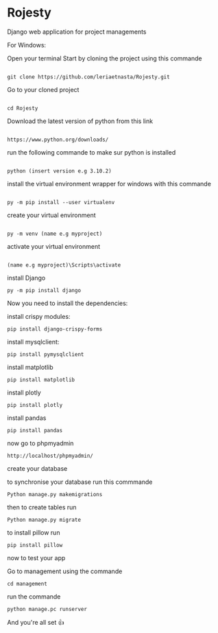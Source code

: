 # Rojesty
 Django web application for project managements

For Windows:

Open your terminal
Start by cloning the project using this commande

```

git clone https://github.com/leriaetnasta/Rojesty.git
```

Go to your cloned project 
```

cd Rojesty
```

Download the latest version of python from this link 
```

https://www.python.org/downloads/
```

run the following commande to make sur python is installed
```

python (insert version e.g 3.10.2)
```


install the virtual environment wrapper for windows with this commande
```

py -m pip install --user virtualenv
```

create your virtual environment 
```

py -m venv (name e.g myproject)
```

activate your virtual environment
```

(name e.g myproject)\Scripts\activate
```

install Django

```
py -m pip install django
```


Now you need to install the dependencies:

install crispy modules:

```
pip install django-crispy-forms
```

install mysqlclient:

```
pip install pymysqlclient
```

install matplotlib

```
pip install matplotlib
```

install plotly

```
pip install plotly
```
install pandas

```
pip install pandas
```

now go to phpmyadmin 

```
http://localhost/phpmyadmin/
```
create your database


to synchronise your database run this commmande

```
Python manage.py makemigrations
```

then to create tables run 

```
Python manage.py migrate
```


to install pillow run 

```
pip install pillow
```

now to test your app

Go to management using the commande 

```
cd management
```

run the commande 

```
python manage.pc runserver
```

And you're all set :+1:



